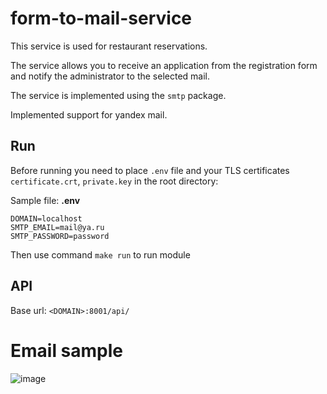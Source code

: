 # form-to-mail-service

This service is used for restaurant reservations.

The service allows you to receive an application from the registration form and notify the administrator to the selected mail.

The service is implemented using the ```smtp``` package.

Implemented support for yandex mail.

## Run
Before running you need to place ```.env``` file and your TLS certificates ```certificate.crt```, ```private.key``` in the root directory:

Sample file:
**.env**
```(e)
DOMAIN=localhost
SMTP_EMAIL=mail@ya.ru
SMTP_PASSWORD=password
```

Then use command ```make run``` to run module

## API

Base url: ```<DOMAIN>:8001/api/```

# Email sample
![image](https://user-images.githubusercontent.com/64990498/204975828-9b71eebd-f20a-4c4e-ac0d-8df81288e130.png)
